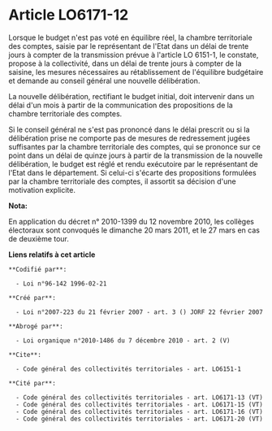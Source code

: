 # Article LO6171-12

Lorsque le budget n'est pas voté en équilibre réel, la chambre territoriale des comptes, saisie par le représentant de l'Etat
dans un délai de trente jours à compter de la transmission prévue à l'article LO 6151-1, le constate, propose à la
collectivité, dans un délai de trente jours à compter de la saisine, les mesures nécessaires au rétablissement de l'équilibre
budgétaire et demande au conseil général une nouvelle délibération. 

La nouvelle délibération, rectifiant le budget initial, doit intervenir dans un délai d'un mois à partir de la communication
des propositions de la chambre territoriale des comptes. 

Si le conseil général ne s'est pas prononcé dans le délai prescrit ou si la délibération prise ne comporte pas de mesures de
redressement jugées suffisantes par la chambre territoriale des comptes, qui se prononce sur ce point dans un délai de quinze
jours à partir de la transmission de la nouvelle délibération, le budget est réglé et rendu exécutoire par le représentant de
l'Etat dans le département. Si celui-ci s'écarte des propositions formulées par la chambre territoriale des comptes, il
assortit sa décision d'une motivation explicite.

**Nota:**

En application du décret n° 2010-1399 du 12 novembre 2010, les collèges électoraux sont convoqués le dimanche 20 mars 2011,
et le 27 mars en cas de deuxième tour.

**Liens relatifs à cet article**

	**Codifié par**:

	  - Loi n°96-142 1996-02-21

	**Créé par**:

	  - Loi n°2007-223 du 21 février 2007 - art. 3 () JORF 22 février 2007

	**Abrogé par**:

	  - Loi organique n°2010-1486 du 7 décembre 2010 - art. 2 (V)

	**Cite**:

	  - Code général des collectivités territoriales - art. LO6151-1

	**Cité par**:

	  - Code général des collectivités territoriales - art. LO6171-13 (VT)
	  - Code général des collectivités territoriales - art. LO6171-15 (VT)
	  - Code général des collectivités territoriales - art. LO6171-16 (VT)
	  - Code général des collectivités territoriales - art. LO6171-20 (VT)
